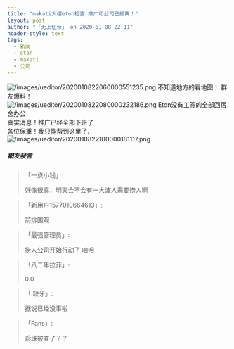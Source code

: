 ```yaml
---
title: "makati大楼eton检查 推广和公司已撤离！"
layout: post
author: "「无上伍帝」 on 2020-01-08 22:11"
header-style: text
tags:
  - 新闻
  - eton
  - makati
  - 公司
---
```


<img src="http://images.feileyuan.com/images/ueditor/2020010822060000551235.png" title="/images/ueditor/2020010822060000551235.png" alt="/images/ueditor/2020010822060000551235.png"><input type="hidden" value="菲乐园提供">
不知道地方的看地图！
群友爆料！<br>
<img src="http://images.feileyuan.com/images/ueditor/2020010822080000232186.png" title="/images/ueditor/2020010822080000232186.png" alt="/images/ueditor/2020010822080000232186.png">
Eton没有工签的全部回宿舍办公
<br>
真实消息！推广已经全部下班了
<br>
各位保重！我只能帮到这里了.
<img src="http://images.feileyuan.com/images/ueditor/2020010822100000181117.png" title="/images/ueditor/2020010822100000181117.png" alt="/images/ueditor/2020010822100000181117.png">
<br>

##### 網友發言 
> 「一点小钱」:
> <p>好像很真，明天会不会有一大波人需要捞人啊</p>

> 「新用户1577010664613」:
> <p>前排围观</p>

> 「最强管理员」:
> <p>捞人公司开始行动了 哈哈&nbsp;</p>

> 「八二年拉菲」:
> <p>0.0</p>

> 「.缺牙」:
> <p>据说已经没事啦</p>

> 「Fans」:
> <p>珍珠被查了？？</p>


